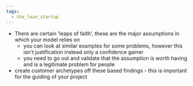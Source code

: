 ```yaml
---
tags:
  - the_lean_startup
---
```

- There are certain 'leaps of faith', these are the major assumptions in which your model relies on
	- you can look at similar examples for some problems, however this isn't justification instead only a confidence gainer
	- you need to go out and validate that the assumption is worth having and is a legitimate problem for people
- create customer archetypes off these based findings - this is important for the guiding of your project